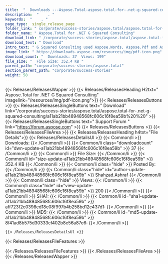 ```yaml
---
title:  "  Downloads ---Aspose.Total-aspose.total-for-.net-g-squared-consulting . " 
description:  "    . " 
keywords:  "    . " 
page_type:  single_release_page
folder_link: " corporate/success-stories/aspose.total/aspose.total-for-.net-g-squared-consulting/"
folder_name: " Aspose.Total for .NET G Squared Consulting"
download_link: " /corporate/success-stories/aspose.total/aspose.total-for-.net-g-squared-consulting/a11ab21bb48948568fc606c16f8ea59b"
download_text: " Download"
Intro_text: " G Squared Consulting used Aspose.Words, Aspose.Pdf and Aspose.Forms mainly to he..."
image_link: " https://downloads.aspose.com/resources/img/pdf-icon.png"
download_count: "  Downloads: 37  Views: 199"
file_size: "  File Size: 352.4 KB "
parent_path: "corporate/success-stories/aspose.total"
section_parent_path: "corporate/success-stories"
weight: 58 
---
```


{{< Releases/ReleasesWapper >}}
  {{< Releases/ReleasesHeading H2txt=" Aspose.Total for .NET G Squared Consulting" imagelink="/resources/img/pdf-icon.png">}}
  {{< Releases/ReleasesButtons >}}
    {{< Releases/ReleasesSingleButtons text=" Download" link="/corporate/success-stories/aspose.total/aspose.total-for-.net-g-squared-consulting/a11ab21bb48948568fc606c16f8ea59b%20%20" >}}
    {{< Releases/ReleasesSingleButtons text=" Support Forum " link="https://forum.aspose.com" >}}
  {{< Releases/ReleasesButtons >}}
  {{< Releases/ReleasesFileArea >}}
    {{< Releases/ReleasesHeading h4txt="File Details">}}
    {{< Releases/ReleasesDetailsUl >}}
            {{< Common/li  >}} Downloads: {{< /Common/li >}} 
      {{< Common/li class="downloadcount" id="dwn-update-a11ab21bb48948568fc606c16f8ea59b" >}} 37 {{< /Common/li >}} 
      {{< Common/li  >}} File Size: {{< /Common/li >}} 
      {{< Common/li id="size-update-a11ab21bb48948568fc606c16f8ea59b" >}} 352.4 KB {{< /Common/li >}} 
      {{< Common/li  class="hide" >}} Posted By: {{< /Common/li >}} 
      {{< Common/li class="hide" id="author-update-a11ab21bb48948568fc606c16f8ea59b" >}} Shahzad.Ashraf {{< /Common/li >}} 
      {{< Common/li class="hide"  >}} Views: {{< /Common/li >}} 
      {{< Common/li class="hide" id="view-update-a11ab21bb48948568fc606c16f8ea59b" >}} 200 {{< /Common/li >}} 
      {{< Common/li  >}} SHA1: {{< /Common/li >}} 
      {{< Common/li id="sha1-update-a11ab21bb48948568fc606c16f8ea59b" >}} aff723f2c0398ed18e08f997b4b258bd12c437d1: {{< /Common/li >}} 
      {{< Common/li  >}} MD5: {{< /Common/li >}} 
      {{< Common/li id="md5-update-a11ab21bb48948568fc606c16f8ea59b" >}} 8f41ad8b575d30333cf402b8e56a87e6: {{< /Common/li >}} 

    {{< /Releases/ReleasesDetailsUl >}}

  {{< Releases/ReleasesFileFeatures >}}
      
  {{< /Releases/ReleasesFileFeatures >}}
 {{< /Releases/ReleasesFileArea >}}
{{< /Releases/ReleasesWapper >}}


